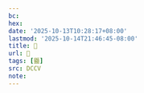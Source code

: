```yaml
---
bc:
hex:
date: '2025-10-13T10:28:17+08:00'
lastmod: '2025-10-14T21:46:45-08:00'
title: 􄡘
url: 􄡘
tags: [䀈]
src: DCCV
note:
---
```

